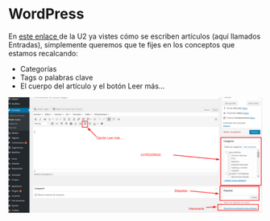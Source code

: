 
# WordPress

En [este enlace ](http://facilytic.catedu.es/wp-content/uploads/2013/04/Manual_WP_2.pdf)de la U2 ya vistes cómo se escriben artículos (aquí llamados Entradas), simplemente queremos que te fijes en los conceptos que estamos recalcando:

- Categorías
- Tags o palabras clave
- El cuerpo del artículo y el botón Leer más...

![](img/categoriasYTagsWP.png)

